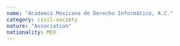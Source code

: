 ```yaml
---
name: "Academia Mexicana de Derecho Informático, A.C."
category: civil-society
nature: "Association"
nationality: MEX
---
```

    